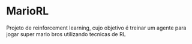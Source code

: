 # MarioRL
Projeto de reinforcement learning, cujo objetivo é treinar um agente para jogar super mario bros utilizando tecnicas de RL
